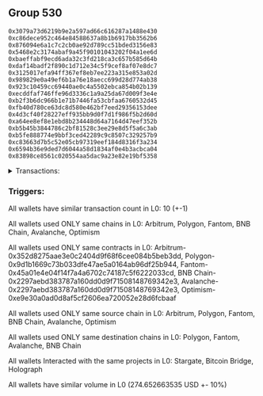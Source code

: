 ## Group 530

```0x02908e7862fd5694d85bf428b5cb593be52af602
0x3079a73d6219b9e2a597ad66c616287a1488e430
0xc86dece952c464e84588637a8b1b6917bb3562b6
0x876094e6a1c7c2cb0ae92d789cc51bded3156e83
0x5468e2c3174abaf9a45f90101043202f04a1ee6d
0xbaeffabf9ecd6ada32c3fd218ca3c657b585d64b
0xdaf14badf2f890c1d712e34c5f9cef8af07e8dc7
0x3125017efa94ff367ef8eb7ee223a315e853a02d
0x989829e0a49ef6b1a76e18aecc699d28d774ab38
0x923c10459cc69440ae0c4a5502ebca854b02b139
0xecddfaf746ffe96d3336c1a9a25da67d009f3e4e
0xb2f3b6dc966b1e71b7446fa53cbfaa6760532d45
0xfb40d780ce63dc8d580e462bf7eed29356153dee
0x4d3cf40f28227eff935bb9d0f7d1f986f5b2d60d
0xa64ee8ef8e1ebd8b234448d64a7164d47eef352b
0xb5b45b3844786c2bf81528c3ee29e8d5f5a6c3ab
0xb5fe888774e9bbf3ced42289c9c8507c329257b9
0xc83663d7b5c52e05cb97319eef184d8316f3a234
0x6594b36e9ded7d6044a58d1834af0e4b3acbca04
0x83898ce8561c020554aa5dac9a23e82e19bf5358
```
<details>
<summary>Transactions:</summary>

Hashes: 

Wallet: 0x02908e7862fd5694d85bf428b5cb593be52af602

       Hash: 0x021e83995bc51b4219bf9441bb2aadcc457dcde4e348ab2a135179ec71c8ae6c
         - source chain: Arbitrum
         - destination chain: Polygon
         - project: Stargate
         - contract: 0x352d8275aae3e0c2404d9f68f6cee084b5beb3dd
         - value USD: 41.200074052
       Hash: 0x14a1f5017a9a50cde972daac39e8c36ca8c6ccd68ce6cf56bfee7c1d89187113
         - source chain: Polygon
         - destination chain: Fantom
         - project: Stargate
         - contract: 0x9d1b1669c73b033dfe47ae5a0164ab96df25b944
         - value USD: 36.497288419
       Hash: 0x3003c1ec9e8b1b4e2c118a6708faf63a80558dc791f81dcb1f0ea78e8db23f4f
         - source chain: Fantom
         - destination chain: Polygon
         - project: Stargate
         - contract: 0x45a01e4e04f14f7a4a6702c74187c5f6222033cd
         - value USD: 36.447560637
       Hash: 0xceb0d6ece38641e78e8dd7a2c271bcae28da5bd4b59c5524224f7e94417b700d
         - source chain: Polygon
         - destination chain: Fantom
         - project: Stargate
         - contract: 0x9d1b1669c73b033dfe47ae5a0164ab96df25b944
         - value USD: 39.292004165
       Hash: 0xaee8e982df24df813ef918609f4d890fa86dc7ab17c741b6a56384c526164c19
         - source chain: Fantom
         - destination chain: Polygon
         - project: Stargate
         - contract: 0x45a01e4e04f14f7a4a6702c74187c5f6222033cd
         - value USD: 39.252174316
       Hash: 0x45054641e0780182ed29cb7a41406364697953bec75e3989dd806b565c95e43f
         - source chain: Polygon
         - destination chain: Fantom
         - project: Stargate
         - contract: 0x9d1b1669c73b033dfe47ae5a0164ab96df25b944
         - value USD: 41.040378467
       Hash: 0x2fd32d44e2d9246caed14bde2745e79b23f79e38534369c547c6a1a2050371e6
         - source chain: Fantom
         - destination chain: Polygon
         - project: Stargate
         - contract: 0x45a01e4e04f14f7a4a6702c74187c5f6222033cd
         - value USD: 40.923183479
       Hash: 0x3b7cb79444d968addc55788cf445e9dbff3550f9d8531ac3ff20ecff3e6bd7b1
         - source chain: BNB Chain
         - destination chain: Avalanche
         - project: Bitcoin Bridge
         - contract: 0x2297aebd383787a160dd0d9f71508148769342e3
       Hash: 0xd5931873ca92829232fbba084fe2b633fcc0f8965fa919744d12a6390a1b422f
         - source chain: Avalanche
         - destination chain: BNB Chain
         - project: Bitcoin Bridge
         - contract: 0x2297aebd383787a160dd0d9f71508148769342e3
       Hash: 0xb893dbc938b8912400020a4f9941e2f16ac0a2ee6a943aa300e21e1d95d2c331
         - source chain: Optimism
         - destination chain: Polygon
         - project: Holograph
         - contract: 0xe9e30a0ad0d8af5cf2606ea720052e28d6fcbaaf
Wallet: 0x3079a73d6219b9e2a597ad66c616287a1488e430

       Hash:0xded7b2f68546b3ad97a47013d662f45421589de52ef9a234f05661fccf96a151
         - source chain: Arbitrum
         - destination chain: Polygon
         - project: Stargate
         - contract: 0x352d8275aae3e0c2404d9f68f6cee084b5beb3dd
         - value USD: 41.007859261
       Hash:0xd2bb9b0f470a902d19fc0a82bb397ea66e7c6dc3c3976ce06e0139dc5c5935a4
         - source chain: Polygon
         - destination chain: Fantom
         - project: Stargate
         - contract: 0x9d1b1669c73b033dfe47ae5a0164ab96df25b944
         - value USD: 38.501085011
       Hash:0x4ad1ee4badc0780290ceb45c04d5202d5eeadd18a19b1213cc2e36521b80e94a
         - source chain: Fantom
         - destination chain: Polygon
         - project: Stargate
         - contract: 0x45a01e4e04f14f7a4a6702c74187c5f6222033cd
         - value USD: 38.448544827
       Hash:0x8823fa290bf7de2f652852ebb0ef1d0cc118477b4e8fae086eb05c90be62be07
         - source chain: Polygon
         - destination chain: Fantom
         - project: Stargate
         - contract: 0x9d1b1669c73b033dfe47ae5a0164ab96df25b944
         - value USD: 37.381198916
       Hash:0xe20140a8d87f627bd8f86050cdd8e217a15e6aadd6411f5247fad1a23c48ce31
         - source chain: Fantom
         - destination chain: Polygon
         - project: Stargate
         - contract: 0x45a01e4e04f14f7a4a6702c74187c5f6222033cd
         - value USD: 37.343276017
       Hash:0x9d9f0de8d944375371e1036505b8ca6aeaba91ec5220dfdc51a105bd341472bc
         - source chain: Polygon
         - destination chain: Fantom
         - project: Stargate
         - contract: 0x9d1b1669c73b033dfe47ae5a0164ab96df25b944
         - value USD: 40.847319256
       Hash:0x6bba2aacf695c10cbd18ed742fa2471e7def380bc540cc749e5a6d4e7eddafaf
         - source chain: Fantom
         - destination chain: Polygon
         - project: Stargate
         - contract: 0x45a01e4e04f14f7a4a6702c74187c5f6222033cd
         - value USD: 40.730660978
       Hash:0x00d70e86a75a4ec3e817de2498df54c877c778acf3d5706031c37530445db799
         - source chain: BNB Chain
         - destination chain: Avalanche
         - project: Bitcoin Bridge
         - contract: 0x2297aebd383787a160dd0d9f71508148769342e3
       Hash:0x4e22237c5d764cd99c7ec6ef3226368ea5a3ddb59c57921aa361eb3dbce6d5d9
         - source chain: Avalanche
         - destination chain: BNB Chain
         - project: Bitcoin Bridge
         - contract: 0x2297aebd383787a160dd0d9f71508148769342e3
       Hash:0xbfcb2a0631ed68d901085ff843d8e1376aa43be4725549ef91cdc7460291fc1c
         - source chain: Optimism
         - destination chain: Polygon
         - project: Holograph
         - contract: 0xe9e30a0ad0d8af5cf2606ea720052e28d6fcbaaf
Wallet: 0xc86dece952c464e84588637a8b1b6917bb3562b6

       Hash:0x72a12730b386a0a76fb682c9a78e690acbd751ccc533c5e8c0fcfb6ccdcfe19d
         - source chain: Arbitrum
         - destination chain: Polygon
         - project: Stargate
         - contract: 0x352d8275aae3e0c2404d9f68f6cee084b5beb3dd
         - value USD: 41.189143604
       Hash:0x15f61a97ebc678e4764c163a9c478fc8603136794fe6a13c931634330b03763c
         - source chain: Polygon
         - destination chain: Fantom
         - project: Stargate
         - contract: 0x9d1b1669c73b033dfe47ae5a0164ab96df25b944
         - value USD: 39.502983307
       Hash:0xfcf60c699a62c5d5013fe9737f610544cfd6d7dcb27c64bcaae3e433fbc4bb09
         - source chain: Fantom
         - destination chain: Polygon
         - project: Stargate
         - contract: 0x45a01e4e04f14f7a4a6702c74187c5f6222033cd
         - value USD: 39.449136472
       Hash:0x016f5399bda2cd61c69c3daf5adcc6fa63ce8270d5bb1050e45f61c464e6268d
         - source chain: Polygon
         - destination chain: Fantom
         - project: Stargate
         - contract: 0x9d1b1669c73b033dfe47ae5a0164ab96df25b944
         - value USD: 39.391993995
       Hash:0x5f7b953a6e44723b004b527fadb37620c221f8e006fa913b1b3f47108037b07c
         - source chain: Fantom
         - destination chain: Polygon
         - project: Stargate
         - contract: 0x45a01e4e04f14f7a4a6702c74187c5f6222033cd
         - value USD: 39.352006067
       Hash:0xf76e24ddf0ee2216711bda66506190878d75d105005fa0ed1505d9b9d72e8233
         - source chain: Polygon
         - destination chain: Fantom
         - project: Stargate
         - contract: 0x9d1b1669c73b033dfe47ae5a0164ab96df25b944
         - value USD: 41.023317965
       Hash:0x251fb4312ee96df9859e88a1a23e6f4e3e944f3a3d548f1feb2edc05ef8564e7
         - source chain: Fantom
         - destination chain: Polygon
         - project: Stargate
         - contract: 0x45a01e4e04f14f7a4a6702c74187c5f6222033cd
         - value USD: 40.906190641
       Hash:0x084f400f668e817f888dab4be7bf27764c099d4b2f18082dd7c9fa48dc94e0bb
         - source chain: BNB Chain
         - destination chain: Avalanche
         - project: Bitcoin Bridge
         - contract: 0x2297aebd383787a160dd0d9f71508148769342e3
       Hash:0xc94e4411c667e31d97d5dd92c97e2ac7992231e5536168bbf0eb81b523415485
         - source chain: Avalanche
         - destination chain: BNB Chain
         - project: Bitcoin Bridge
         - contract: 0x2297aebd383787a160dd0d9f71508148769342e3
       Hash:0x375a41a2bcebdf5365051145af4b6feb186d32785998dda2cb4ac0a30d03ced8
         - source chain: Optimism
         - destination chain: Polygon
         - project: Holograph
         - contract: 0xe9e30a0ad0d8af5cf2606ea720052e28d6fcbaaf
Wallet: 0x876094e6a1c7c2cb0ae92d789cc51bded3156e83

       Hash:0xff5dcf24d3e913cb1d9c1001864f3a4767bbdcb772dd2230937480f070cad283
         - source chain: Arbitrum
         - destination chain: Polygon
         - project: Stargate
         - contract: 0x352d8275aae3e0c2404d9f68f6cee084b5beb3dd
         - value USD: 40.935831366
       Hash:0x5cbe5d3894e0a7414511629f6d1c9313414aeee15caf069548d7ae6ad5808df7
         - source chain: Polygon
         - destination chain: Fantom
         - project: Stargate
         - contract: 0x9d1b1669c73b033dfe47ae5a0164ab96df25b944
         - value USD: 38.503085007
       Hash:0xcbde602c7adcfa5a79fcf70007577236dc2fca3611fdac545432ff558d5ffc4e
         - source chain: Fantom
         - destination chain: Polygon
         - project: Stargate
         - contract: 0x45a01e4e04f14f7a4a6702c74187c5f6222033cd
         - value USD: 38.450584844
       Hash:0x6be1c1e814c5de5fe29fcee30cc465441450272ff70e98ed6df2d5ad5878f40a
         - source chain: Polygon
         - destination chain: Fantom
         - project: Stargate
         - contract: 0x9d1b1669c73b033dfe47ae5a0164ab96df25b944
         - value USD: 38.381097215
       Hash:0x2372f46760ee8e77ae3ca907c97bf79e624c17ca354874d5341148329990d6c1
         - source chain: Fantom
         - destination chain: Polygon
         - project: Stargate
         - contract: 0x45a01e4e04f14f7a4a6702c74187c5f6222033cd
         - value USD: 38.342154808
       Hash:0x678e3411ab4b8bb5f0c509d33344e669c2d4440c557dda2851f0677595255d32
         - source chain: Polygon
         - destination chain: Fantom
         - project: Stargate
         - contract: 0x9d1b1669c73b033dfe47ae5a0164ab96df25b944
         - value USD: 40.773755596
       Hash:0x6add97d8f48f3978cbf36e6e6a20876261cf780904f017e2c1dce5632f22fcba
         - source chain: Fantom
         - destination chain: Polygon
         - project: Stargate
         - contract: 0x45a01e4e04f14f7a4a6702c74187c5f6222033cd
         - value USD: 40.657362305
       Hash:0xcacb51ae1f017894380d7a445f1185059ac8ebabe036d86b62422e3bbfb28628
         - source chain: BNB Chain
         - destination chain: Avalanche
         - project: Bitcoin Bridge
         - contract: 0x2297aebd383787a160dd0d9f71508148769342e3
       Hash:0x903dde61d37d212162bfdce603f53ba278ff5fd07464a76b67ddeda5655c7d67
         - source chain: Avalanche
         - destination chain: BNB Chain
         - project: Bitcoin Bridge
         - contract: 0x2297aebd383787a160dd0d9f71508148769342e3
       Hash:0x2821a10ea8860a108926dec52cc7cdac9df20c2e122f8d876a82b0da4729c11d
         - source chain: Optimism
         - destination chain: Polygon
         - project: Holograph
         - contract: 0xe9e30a0ad0d8af5cf2606ea720052e28d6fcbaaf
Wallet: 0x5468e2c3174abaf9a45f90101043202f04a1ee6d

       Hash:0x6260c99ccf6b4c770633a012b8d057db7d2392196b0890df7a883b25a20f885e
         - source chain: Arbitrum
         - destination chain: Polygon
         - project: Stargate
         - contract: 0x352d8275aae3e0c2404d9f68f6cee084b5beb3dd
         - value USD: 41.279053411
       Hash:0x486b057ab4bd83b5e9b6aa128b8e3cb86f60e477138b940acaefe9ddfb9e3c39
         - source chain: Polygon
         - destination chain: Fantom
         - project: Stargate
         - contract: 0x9d1b1669c73b033dfe47ae5a0164ab96df25b944
         - value USD: 35.494390625
       Hash:0xe07b42014e577dd861f127ca2e30ab2f0830413f5813a9aa4c9187fbbce2b9f8
         - source chain: Fantom
         - destination chain: Polygon
         - project: Stargate
         - contract: 0x45a01e4e04f14f7a4a6702c74187c5f6222033cd
         - value USD: 35.446034527
       Hash:0xc746083b537ff5a9ee3da677829b7f6dd43eb0b5acf35df63b88d467209b7cc5
         - source chain: Polygon
         - destination chain: Fantom
         - project: Stargate
         - contract: 0x9d1b1669c73b033dfe47ae5a0164ab96df25b944
         - value USD: 39.492984324
       Hash:0x84eff19c506759978f8825eef8794f861114b0353614583c65ebe35df858c76a
         - source chain: Fantom
         - destination chain: Polygon
         - project: Stargate
         - contract: 0x45a01e4e04f14f7a4a6702c74187c5f6222033cd
         - value USD: 39.45294537
       Hash:0xfe26380e61b7d40a1f9543712e71a425c8c5a3a4ca922be871b37bcb06597ad7
         - source chain: Polygon
         - destination chain: Fantom
         - project: Stargate
         - contract: 0x9d1b1669c73b033dfe47ae5a0164ab96df25b944
         - value USD: 41.120954622
       Hash:0xfcc5902aa58723588fad22c3427d500ab2f8470353b81dcea5ac964a76fa162c
         - source chain: Fantom
         - destination chain: Polygon
         - project: Stargate
         - contract: 0x45a01e4e04f14f7a4a6702c74187c5f6222033cd
         - value USD: 41.003562251
       Hash:0xefcfaa01031defec9b06e89af50bf2dedd31218f72496bfe0c45296e04ecac92
         - source chain: BNB Chain
         - destination chain: Avalanche
         - project: Bitcoin Bridge
         - contract: 0x2297aebd383787a160dd0d9f71508148769342e3
       Hash:0xff9220189b9daca2d3385d2258f8eabd31ecca49bcab084b8037976c2baa6a40
         - source chain: Avalanche
         - destination chain: BNB Chain
         - project: Bitcoin Bridge
         - contract: 0x2297aebd383787a160dd0d9f71508148769342e3
       Hash:0x488f91adbaca5a56d39d24acc1114d3955007c4b00dba19657243d5d132124e2
         - source chain: Optimism
         - destination chain: Polygon
         - project: Holograph
         - contract: 0xe9e30a0ad0d8af5cf2606ea720052e28d6fcbaaf
Wallet: 0xbaeffabf9ecd6ada32c3fd218ca3c657b585d64b

       Hash:0xa4d81968444db40397ba063f0975c7ea80fefb29d1a79c204033a2bf35a1f9ed
         - source chain: Arbitrum
         - destination chain: Polygon
         - project: Stargate
         - contract: 0x352d8275aae3e0c2404d9f68f6cee084b5beb3dd
         - value USD: 41.176428268
       Hash:0xb4cb47a041af6d42a4728cdf80164dc85926d7b0fce861373969abcf0994edfe
         - source chain: Polygon
         - destination chain: Fantom
         - project: Stargate
         - contract: 0x9d1b1669c73b033dfe47ae5a0164ab96df25b944
         - value USD: 38.502084509
       Hash:0x39caeb12d5285e8725e59eb18adf998ae3e287de5fcf5212156dbd201a68cf35
         - source chain: Fantom
         - destination chain: Polygon
         - project: Stargate
         - contract: 0x45a01e4e04f14f7a4a6702c74187c5f6222033cd
         - value USD: 38.449618362
       Hash:0xd105d1a58e7231f81df131243651ca5e24d2be31856a9a9a8b10a73ae5553138
         - source chain: Polygon
         - destination chain: Fantom
         - project: Stargate
         - contract: 0x9d1b1669c73b033dfe47ae5a0164ab96df25b944
         - value USD: 39.492984324
       Hash:0x48605f81f84bf946e8d5cd405a4d0c8b9f0fbccba66899613457717dd7f1fa59
         - source chain: Fantom
         - destination chain: Polygon
         - project: Stargate
         - contract: 0x45a01e4e04f14f7a4a6702c74187c5f6222033cd
         - value USD: 39.452938367
       Hash:0x264d47c309696f9746b9107e5dd055826fe731d36cea5aff53cbbec391864584
         - source chain: Polygon
         - destination chain: Fantom
         - project: Stargate
         - contract: 0x9d1b1669c73b033dfe47ae5a0164ab96df25b944
         - value USD: 41.01247156
       Hash:0x273ee93544556402db4767b9c90fc50299b0773e9ad3c336ecd3ee4f09a330a5
         - source chain: Fantom
         - destination chain: Polygon
         - project: Stargate
         - contract: 0x45a01e4e04f14f7a4a6702c74187c5f6222033cd
         - value USD: 40.895368018
       Hash:0xffc17bf8fca27b6eace0c5ab0c06d3052ec1114e562940869353aece85c06ba1
         - source chain: BNB Chain
         - destination chain: Avalanche
         - project: Bitcoin Bridge
         - contract: 0x2297aebd383787a160dd0d9f71508148769342e3
       Hash:0xb455ab9b31220339884d6f934ea46a0c045db8eead178363ad771abda3d5059a
         - source chain: Avalanche
         - destination chain: BNB Chain
         - project: Bitcoin Bridge
         - contract: 0x2297aebd383787a160dd0d9f71508148769342e3
       Hash:0x56ef0023d0f0d51265e2576d0ad4cda59cef3892fc2fd18354a27bd207f45baf
         - source chain: Optimism
         - destination chain: Polygon
         - project: Holograph
         - contract: 0xe9e30a0ad0d8af5cf2606ea720052e28d6fcbaaf
Wallet: 0xdaf14badf2f890c1d712e34c5f9cef8af07e8dc7

       Hash:0x63933fa043c656c4caa72cbee86b99a7d5ac87fb95edbed659e1fd8ea005d96d
         - source chain: Arbitrum
         - destination chain: Polygon
         - project: Stargate
         - contract: 0x352d8275aae3e0c2404d9f68f6cee084b5beb3dd
         - value USD: 41.126759515
       Hash:0xd7292f82bb72fceeb72807444c6b49a1120eee728fcdee5730e216fe3b69cbdf
         - source chain: Polygon
         - destination chain: Fantom
         - project: Stargate
         - contract: 0x9d1b1669c73b033dfe47ae5a0164ab96df25b944
         - value USD: 38.495086021
       Hash:0x126c667e9445b605b4081c73e855e9c8a3653a5006f9c191315e8ef5eebcca85
         - source chain: Fantom
         - destination chain: Polygon
         - project: Stargate
         - contract: 0x45a01e4e04f14f7a4a6702c74187c5f6222033cd
         - value USD: 38.442607869
       Hash:0xced2541ef3ef5d3ee9b0eb969c135d72e783076aedade1df9e1ad07b6c47e1ff
         - source chain: Polygon
         - destination chain: Fantom
         - project: Stargate
         - contract: 0x9d1b1669c73b033dfe47ae5a0164ab96df25b944
         - value USD: 38.381097215
       Hash:0xdbf2de9192d8646cd68f13c8c50dc6731f840875ad1e3832500a2b7c4e03a352
         - source chain: Fantom
         - destination chain: Polygon
         - project: Stargate
         - contract: 0x45a01e4e04f14f7a4a6702c74187c5f6222033cd
         - value USD: 38.342142802
       Hash:0x7db3c968b1e6d38881a188ed0e940a86df146646df40fc3752a783e76ca0b6ab
         - source chain: Polygon
         - destination chain: Fantom
         - project: Stargate
         - contract: 0x9d1b1669c73b033dfe47ae5a0164ab96df25b944
         - value USD: 40.964583695
       Hash:0xd978f33fb0af14c88d248a673b0df5a31c72f0aad422372a53bd7bd6b545d47d
         - source chain: Fantom
         - destination chain: Polygon
         - project: Stargate
         - contract: 0x45a01e4e04f14f7a4a6702c74187c5f6222033cd
         - value USD: 40.847582099
       Hash:0xc86170bcdeccf9f418f2fc1d4d2c6472e5c5c3d28fde8f175682003fb29320a3
         - source chain: BNB Chain
         - destination chain: Avalanche
         - project: Bitcoin Bridge
         - contract: 0x2297aebd383787a160dd0d9f71508148769342e3
       Hash:0xccd132dc0feffe2bc70496079168d923ccdf0a7b1fc458afb2b9eee762477bc6
         - source chain: Avalanche
         - destination chain: BNB Chain
         - project: Bitcoin Bridge
         - contract: 0x2297aebd383787a160dd0d9f71508148769342e3
       Hash:0x7d06f2792a1a55befd2e3b0ddf83a89d2679324e4a4790b61120652b5ea5bafe
         - source chain: Optimism
         - destination chain: Polygon
         - project: Holograph
         - contract: 0xe9e30a0ad0d8af5cf2606ea720052e28d6fcbaaf
Wallet: 0x3125017efa94ff367ef8eb7ee223a315e853a02d

       Hash:0xa4283a8cbb989ec4059a1b3efce1831f1b94e53be8919c7e8ff624843163cf23
         - source chain: Arbitrum
         - destination chain: Polygon
         - project: Stargate
         - contract: 0x352d8275aae3e0c2404d9f68f6cee084b5beb3dd
         - value USD: 41.181233662
       Hash:0xedccdb779b7d8b31f4ce319da3b10725265fe6d4042a967cfe448cf6f191c23c
         - source chain: Polygon
         - destination chain: Fantom
         - project: Stargate
         - contract: 0x9d1b1669c73b033dfe47ae5a0164ab96df25b944
         - value USD: 39.502983307
       Hash:0x84bfa50bd3de0e996c2bc6caa027497a2f18910c9bebed8916f8c241dc1159fa
         - source chain: Fantom
         - destination chain: Polygon
         - project: Stargate
         - contract: 0x45a01e4e04f14f7a4a6702c74187c5f6222033cd
         - value USD: 39.449147478
       Hash:0x939516498e7377dfa6e70eaddedc36342f319e3b987d45fb36c387d0725e2014
         - source chain: Polygon
         - destination chain: Fantom
         - project: Stargate
         - contract: 0x9d1b1669c73b033dfe47ae5a0164ab96df25b944
         - value USD: 38.381097215
       Hash:0x10c9398a8e3f68116c77514b26deaddb7cee8b66abe85f2c59a7c434917313ba
         - source chain: Fantom
         - destination chain: Polygon
         - project: Stargate
         - contract: 0x45a01e4e04f14f7a4a6702c74187c5f6222033cd
         - value USD: 38.342148805
       Hash:0x8040aa6bf8e8cba73b758bcc3ae2513c15f00d51a3b0e1e7b9d25cdf38699b27
         - source chain: Polygon
         - destination chain: Fantom
         - project: Stargate
         - contract: 0x9d1b1669c73b033dfe47ae5a0164ab96df25b944
         - value USD: 41.017068851
       Hash:0xe6d53bede3e87990efa61d9cf79fe54ef7145cbc363081ec97f758d5f9540843
         - source chain: Fantom
         - destination chain: Polygon
         - project: Stargate
         - contract: 0x45a01e4e04f14f7a4a6702c74187c5f6222033cd
         - value USD: 40.899946436
       Hash:0x436a5575dbae3c97b9a5552195f92cefa27313b1d0d04d2585c7706eaf2e43be
         - source chain: BNB Chain
         - destination chain: Avalanche
         - project: Bitcoin Bridge
         - contract: 0x2297aebd383787a160dd0d9f71508148769342e3
       Hash:0x6ae697b14292b0c08c3a6ec5cbdb35d295e2db974d34331490e124714925de9f
         - source chain: Avalanche
         - destination chain: BNB Chain
         - project: Bitcoin Bridge
         - contract: 0x2297aebd383787a160dd0d9f71508148769342e3
       Hash:0x2942a55e4e4e7cf118b014745709b4a0eb56d67bbb3370c4f2ea1bde82f78f43
         - source chain: Optimism
         - destination chain: Polygon
         - project: Holograph
         - contract: 0xe9e30a0ad0d8af5cf2606ea720052e28d6fcbaaf
Wallet: 0x989829e0a49ef6b1a76e18aecc699d28d774ab38

       Hash:0xd9ef7c818c51eaeca85c30a349ed28b426f20bab2d7ed8b2bcca14704f1d5e98
         - source chain: Arbitrum
         - destination chain: Polygon
         - project: Stargate
         - contract: 0x352d8275aae3e0c2404d9f68f6cee084b5beb3dd
         - value USD: 41.043789167
       Hash:0x8f2508e9b59028c69b76cbbfaf406edaa6e3a9f709efd7a49c30deb701979dc1
         - source chain: Polygon
         - destination chain: Fantom
         - project: Stargate
         - contract: 0x9d1b1669c73b033dfe47ae5a0164ab96df25b944
         - value USD: 32.499695219
       Hash:0xc1f9aba4151cdc37ea7c09ca3ba64f4e998f385e2003afad01f7731f7908640c
         - source chain: Fantom
         - destination chain: Polygon
         - project: Stargate
         - contract: 0x45a01e4e04f14f7a4a6702c74187c5f6222033cd
         - value USD: 32.455400144
       Hash:0xacab4824ea1ac845f130c29dc09c945bf78b24730d6e8d83490d6b5ae218d11e
         - source chain: Polygon
         - destination chain: Fantom
         - project: Stargate
         - contract: 0x9d1b1669c73b033dfe47ae5a0164ab96df25b944
         - value USD: 38.291106368
       Hash:0x58017dd38d3d6bc80b84e7289b11c6d9abe9057696bdc0e4662555f3c291e5da
         - source chain: Fantom
         - destination chain: Polygon
         - project: Stargate
         - contract: 0x45a01e4e04f14f7a4a6702c74187c5f6222033cd
         - value USD: 38.252272015
       Hash:0xaf2a43abfc04b72b46d7deb1ed84ea1173e306ea41d1a88d2a629669e1803a88
         - source chain: Polygon
         - destination chain: Fantom
         - project: Stargate
         - contract: 0x9d1b1669c73b033dfe47ae5a0164ab96df25b944
         - value USD: 40.893612326
       Hash:0x7747ff9fa5b7a0facdce57976450c34448d35435e3abf6556f9163215b2b98d2
         - source chain: Fantom
         - destination chain: Polygon
         - project: Stargate
         - contract: 0x45a01e4e04f14f7a4a6702c74187c5f6222033cd
         - value USD: 40.776863098
       Hash:0xb9c273329d1448831705937c8e847ce8beced7b201b9df26e824649da5067eb1
         - source chain: BNB Chain
         - destination chain: Avalanche
         - project: Bitcoin Bridge
         - contract: 0x2297aebd383787a160dd0d9f71508148769342e3
       Hash:0x9d99dbb22e76518e5675ff5ce2e8b9f2e87871cb62a961dbb8860201c6007b8a
         - source chain: Avalanche
         - destination chain: BNB Chain
         - project: Bitcoin Bridge
         - contract: 0x2297aebd383787a160dd0d9f71508148769342e3
       Hash:0xc3f0fee1b27baf81b2b773d1c77f8e7f091f1ee3dcdb15a469047fe1f9a2564e
         - source chain: Optimism
         - destination chain: Polygon
         - project: Holograph
         - contract: 0xe9e30a0ad0d8af5cf2606ea720052e28d6fcbaaf
Wallet: 0x923c10459cc69440ae0c4a5502ebca854b02b139

       Hash:0x8c217d2873f9313bb237c223caa8aad2a0d94be4c0ec5f57a9b4d4254413b0c1
         - source chain: Arbitrum
         - destination chain: Polygon
         - project: Stargate
         - contract: 0x352d8275aae3e0c2404d9f68f6cee084b5beb3dd
         - value USD: 41.046156347
       Hash:0xb447b1d7f9cf12f8a118606251b8f72f59baa504ee694a0cb48820fad173ece1
         - source chain: Polygon
         - destination chain: Fantom
         - project: Stargate
         - contract: 0x9d1b1669c73b033dfe47ae5a0164ab96df25b944
         - value USD: 32.499695219
       Hash:0x812356757b225e716555fd55fc87995d031499393f3d3d0fcf23c8d6894fbf7e
         - source chain: Fantom
         - destination chain: Polygon
         - project: Stargate
         - contract: 0x45a01e4e04f14f7a4a6702c74187c5f6222033cd
         - value USD: 32.455385137
       Hash:0x934791b47786fb4a51a8dead9d8108ce4ef344260e4478b02bf738de7fa20e95
         - source chain: Polygon
         - destination chain: Fantom
         - project: Stargate
         - contract: 0x9d1b1669c73b033dfe47ae5a0164ab96df25b944
         - value USD: 39.492984324
       Hash:0x8513469ceec33d62610b78938095e9f605fbfe267e1f2fd338d0afd87f6589d3
         - source chain: Fantom
         - destination chain: Polygon
         - project: Stargate
         - contract: 0x45a01e4e04f14f7a4a6702c74187c5f6222033cd
         - value USD: 39.45292536
       Hash:0xc531f00bc44f13e79b35b231da42bacaa4e6f22f47a6f3c623c3c2cd56c59d59
         - source chain: Polygon
         - destination chain: Fantom
         - project: Stargate
         - contract: 0x9d1b1669c73b033dfe47ae5a0164ab96df25b944
         - value USD: 40.894017528
       Hash:0xf4439f7c7ad25cd1169a8719d50b09287018c66b5c423cd9695a19b1e0bd1b58
         - source chain: Fantom
         - destination chain: Polygon
         - project: Stargate
         - contract: 0x45a01e4e04f14f7a4a6702c74187c5f6222033cd
         - value USD: 40.777232051
       Hash:0x92dd4af72ac03baf3a8c4e3cd2d56e066d65c8ef33e89fc38849f6d76dad9bb0
         - source chain: BNB Chain
         - destination chain: Avalanche
         - project: Bitcoin Bridge
         - contract: 0x2297aebd383787a160dd0d9f71508148769342e3
       Hash:0x2ead18ad0905608c8556672c54c7564f8cbac79faf6cbf70c7701e1a347f32e1
         - source chain: Avalanche
         - destination chain: BNB Chain
         - project: Bitcoin Bridge
         - contract: 0x2297aebd383787a160dd0d9f71508148769342e3
       Hash:0x072632c60d9039b3cf62e12ded8f5be1144b145daa21451db32138087f6474ce
         - source chain: Optimism
         - destination chain: Polygon
         - project: Holograph
         - contract: 0xe9e30a0ad0d8af5cf2606ea720052e28d6fcbaaf
Wallet: 0xecddfaf746ffe96d3336c1a9a25da67d009f3e4e

       Hash:0xed694b8d40984760deb3e8599c04ddd95676226eb965efdc47f1294fbe78e3a1
         - source chain: Arbitrum
         - destination chain: Polygon
         - project: Stargate
         - contract: 0x352d8275aae3e0c2404d9f68f6cee084b5beb3dd
         - value USD: 41.199364698
       Hash:0xe959b6ec54454da24a4bc8f2a55576e1aff178c128cadf9d1b26e9bf035581a0
         - source chain: Polygon
         - destination chain: Fantom
         - project: Stargate
         - contract: 0x9d1b1669c73b033dfe47ae5a0164ab96df25b944
         - value USD: 41.17464638
       Hash:0xe7ad78503a19c733b9e145461edc3e65ba442e72e05a8a2eb5f4ba21ec73458e
         - source chain: Fantom
         - destination chain: Polygon
         - project: Stargate
         - contract: 0x45a01e4e04f14f7a4a6702c74187c5f6222033cd
         - value USD: 41.138539386
       Hash:0xa5ae90d5fe435845603334d47c1557ad0614421070dfb4f0d6389f75fca496cd
         - source chain: Polygon
         - destination chain: Fantom
         - project: Stargate
         - contract: 0x9d1b1669c73b033dfe47ae5a0164ab96df25b944
         - value USD: 41.113857085
       Hash:0x9961e8edddba29c6f1e0f76f080c87f33a7b2f2a62ff690fcc9c8ca034ba68d8
         - source chain: Fantom
         - destination chain: Polygon
         - project: Stargate
         - contract: 0x45a01e4e04f14f7a4a6702c74187c5f6222033cd
         - value USD: 41.050077301
       Hash:0x5090795cc0f41a65cba74515752eaf01713b255362e62fa3f2f256a550601e63
         - source chain: Polygon
         - destination chain: Fantom
         - project: Stargate
         - contract: 0x9d1b1669c73b033dfe47ae5a0164ab96df25b944
         - value USD: 41.025449027
       Hash:0x605952ca8fef388c906104b43cba6862a3f2fcb7723bf774566fad8756af2c0d
         - source chain: Fantom
         - destination chain: Polygon
         - project: Stargate
         - contract: 0x45a01e4e04f14f7a4a6702c74187c5f6222033cd
         - value USD: 40.904658836
       Hash:0x479364cc2206216345fc6f9f9e84ab6cce162ed7a74f2e66b9ce449356ab9e63
         - source chain: BNB Chain
         - destination chain: Avalanche
         - project: Bitcoin Bridge
         - contract: 0x2297aebd383787a160dd0d9f71508148769342e3
       Hash:0xf560a309a4629d90dea401071dac0fc3826ced34c6c4e14315db927337afc6a2
         - source chain: Avalanche
         - destination chain: BNB Chain
         - project: Bitcoin Bridge
         - contract: 0x2297aebd383787a160dd0d9f71508148769342e3
       Hash:0x34556bcaa95e2976852ad342a2de2cd5bbfab5d722fd93787a315dd57883db22
         - source chain: Optimism
         - destination chain: Polygon
         - project: Holograph
         - contract: 0xe9e30a0ad0d8af5cf2606ea720052e28d6fcbaaf
Wallet: 0xb2f3b6dc966b1e71b7446fa53cbfaa6760532d45

       Hash:0xb2d890d86970e1da72760bcfa45cbd20e760f51e817362abfb759ec16896239e
         - source chain: Arbitrum
         - destination chain: Polygon
         - project: Stargate
         - contract: 0x352d8275aae3e0c2404d9f68f6cee084b5beb3dd
         - value USD: 41.100054207
       Hash:0x7ccbbea77a0353e47895d37ec3c1e4f79b8d7b31a401aead8a09985afd0588df
         - source chain: Polygon
         - destination chain: Fantom
         - project: Stargate
         - contract: 0x9d1b1669c73b033dfe47ae5a0164ab96df25b944
         - value USD: 41.075395918
       Hash:0x3bc4fb349fc2d8a711851555dc7ca29492f1ad7356b21429dee0b3669e8ba5a5
         - source chain: Fantom
         - destination chain: Polygon
         - project: Stargate
         - contract: 0x45a01e4e04f14f7a4a6702c74187c5f6222033cd
         - value USD: 41.039351956
       Hash:0xadf2eedd60c62273c2dfc1880ca46785430972975452c40dd50170426dbd3d58
         - source chain: Polygon
         - destination chain: Fantom
         - project: Stargate
         - contract: 0x9d1b1669c73b033dfe47ae5a0164ab96df25b944
         - value USD: 41.014729685
       Hash:0x69bc89ec2c84cd76b1dbe069356d0e55b7648345bd13ddd140a125ffd086ee2b
         - source chain: Fantom
         - destination chain: Polygon
         - project: Stargate
         - contract: 0x45a01e4e04f14f7a4a6702c74187c5f6222033cd
         - value USD: 40.95110998
       Hash:0x76c4d5e13871353d549e11ee4738dbad48f846452b5a0c8249c529450539f7f9
         - source chain: Polygon
         - destination chain: Fantom
         - project: Stargate
         - contract: 0x9d1b1669c73b033dfe47ae5a0164ab96df25b944
         - value USD: 40.926539736
       Hash:0xdd29644b56a9ae9955ebf5d0f77309e7ea3f5a81fb675bd8f58bf742d896cb85
         - source chain: Fantom
         - destination chain: Polygon
         - project: Stargate
         - contract: 0x45a01e4e04f14f7a4a6702c74187c5f6222033cd
         - value USD: 40.806054384
       Hash:0x4d1632131caf6d625d58ed2b1b046f8ebbd068e7b96174176447b6568e42489a
         - source chain: BNB Chain
         - destination chain: Avalanche
         - project: Bitcoin Bridge
         - contract: 0x2297aebd383787a160dd0d9f71508148769342e3
       Hash:0x218b21679b5d7725abc2b14d286ce7eae76c87e79d299b54c43cacc049031e2b
         - source chain: Avalanche
         - destination chain: BNB Chain
         - project: Bitcoin Bridge
         - contract: 0x2297aebd383787a160dd0d9f71508148769342e3
       Hash:0x1d4ff837e0557fc841b41c3d36badec9faf97ae75d24b81ce7d36d3a313d3a75
         - source chain: Optimism
         - destination chain: Polygon
         - project: Holograph
         - contract: 0xe9e30a0ad0d8af5cf2606ea720052e28d6fcbaaf
Wallet: 0xfb40d780ce63dc8d580e462bf7eed29356153dee

       Hash:0xe1b807a510980356d67d943b821e637f90853a92f7b50f6857485a7fec651b79
         - source chain: Arbitrum
         - destination chain: Polygon
         - project: Stargate
         - contract: 0x352d8275aae3e0c2404d9f68f6cee084b5beb3dd
         - value USD: 40.897510269
       Hash:0xbf56f0deab7b9add433127b1547885c24f8329fb04c90bf57b40990daec36197
         - source chain: Polygon
         - destination chain: Fantom
         - project: Stargate
         - contract: 0x9d1b1669c73b033dfe47ae5a0164ab96df25b944
         - value USD: 40.872973041
       Hash:0x4ee9de44b915439208f30be33ea1283017bca4985d1a4b503728d49c3c4c46cf
         - source chain: Fantom
         - destination chain: Polygon
         - project: Stargate
         - contract: 0x45a01e4e04f14f7a4a6702c74187c5f6222033cd
         - value USD: 40.837120174
       Hash:0x3641c5c100768b7c63209fcba634d35bf0922d8efac876d37db18ff8b9b7a909
         - source chain: Polygon
         - destination chain: Fantom
         - project: Stargate
         - contract: 0x9d1b1669c73b033dfe47ae5a0164ab96df25b944
         - value USD: 40.812618963
       Hash:0x8cb3d5602f205fcc48536dff00004dc959cecf223bccd5cb5cbc1b92c4fcf34d
         - source chain: Fantom
         - destination chain: Polygon
         - project: Stargate
         - contract: 0x45a01e4e04f14f7a4a6702c74187c5f6222033cd
         - value USD: 40.749326422
       Hash:0xd08944b64bc40c6391b757625a4f94f649be149f26b3d60ec701a5171caf8693
         - source chain: Polygon
         - destination chain: Fantom
         - project: Stargate
         - contract: 0x9d1b1669c73b033dfe47ae5a0164ab96df25b944
         - value USD: 40.724878238
       Hash:0x1419d83127c1b3bad20c404a820f2dc6b7c7f495b44e60a2a7586609ebefcacf
         - source chain: Fantom
         - destination chain: Polygon
         - project: Stargate
         - contract: 0x45a01e4e04f14f7a4a6702c74187c5f6222033cd
         - value USD: 40.604992969
       Hash:0xdb14bb7f0ad42ffec8b88ae092b30e652a8aa69fbd0763ca7704a1b5fe168e38
         - source chain: BNB Chain
         - destination chain: Avalanche
         - project: Bitcoin Bridge
         - contract: 0x2297aebd383787a160dd0d9f71508148769342e3
       Hash:0xf858104e6830e7be3ebfdc89d02aaa3a9bc5e5c05785a15c682b41352b760e39
         - source chain: Avalanche
         - destination chain: BNB Chain
         - project: Bitcoin Bridge
         - contract: 0x2297aebd383787a160dd0d9f71508148769342e3
       Hash:0x52ce7659302bff2d43d0adad9f4f7b1ce5ea6a6af79e90d2af57560603b5335f
         - source chain: Optimism
         - destination chain: Polygon
         - project: Holograph
         - contract: 0xe9e30a0ad0d8af5cf2606ea720052e28d6fcbaaf
Wallet: 0x4d3cf40f28227eff935bb9d0f7d1f986f5b2d60d

       Hash:0xcd383898f966090fdea80492b30760625f35816a8ad7593154af08cbc15a6fd8
         - source chain: Arbitrum
         - destination chain: Polygon
         - project: Stargate
         - contract: 0x352d8275aae3e0c2404d9f68f6cee084b5beb3dd
         - value USD: 40.9182416
       Hash:0xf0ba10a80e1fedb3a61f84f4c759923e7e9ebd419d925b336ddd36d43f808ee9
         - source chain: Polygon
         - destination chain: Fantom
         - project: Stargate
         - contract: 0x9d1b1669c73b033dfe47ae5a0164ab96df25b944
         - value USD: 40.893692366
       Hash:0x66c12bbba800167f702e52fa5e93c017a9bed94af2bb98f1540a439db5866107
         - source chain: Fantom
         - destination chain: Polygon
         - project: Stargate
         - contract: 0x45a01e4e04f14f7a4a6702c74187c5f6222033cd
         - value USD: 40.857766463
       Hash:0x369c6a6e3646e06e68095595e3c04eb2093daa20220076587035ea7ed0ad4694
         - source chain: Polygon
         - destination chain: Fantom
         - project: Stargate
         - contract: 0x9d1b1669c73b033dfe47ae5a0164ab96df25b944
         - value USD: 40.833253246
       Hash:0x67831e01c64d368f9275225ea014598128d9e58eec19189481f00056920e4c67
         - source chain: Fantom
         - destination chain: Polygon
         - project: Stargate
         - contract: 0x45a01e4e04f14f7a4a6702c74187c5f6222033cd
         - value USD: 40.769894672
       Hash:0x8d2d81391c3bc49b135e718be3e079e0c6b085a6511a526babf653ff988a3339
         - source chain: Polygon
         - destination chain: Fantom
         - project: Stargate
         - contract: 0x9d1b1669c73b033dfe47ae5a0164ab96df25b944
         - value USD: 40.745434482
       Hash:0xacbfbfb26420312f5087cf699c5cbb530e23daf3bdf919ee12b8da081a8b0e16
         - source chain: Fantom
         - destination chain: Polygon
         - project: Stargate
         - contract: 0x45a01e4e04f14f7a4a6702c74187c5f6222033cd
         - value USD: 40.625454365
       Hash:0xb9edd7c7e55192898abeea99488f73872e91667d311e851f3e4fb26c8e90d118
         - source chain: BNB Chain
         - destination chain: Avalanche
         - project: Bitcoin Bridge
         - contract: 0x2297aebd383787a160dd0d9f71508148769342e3
       Hash:0x9fbb6bdeca231ab61073b8df603ba498e9322ed2394d89e2884dbaf481db7f8e
         - source chain: Avalanche
         - destination chain: BNB Chain
         - project: Bitcoin Bridge
         - contract: 0x2297aebd383787a160dd0d9f71508148769342e3
       Hash:0x8f5b5ed347bb2a015f2ed39768de9eec471acf6d2203e1c8811b5738787b4993
         - source chain: Optimism
         - destination chain: Polygon
         - project: Holograph
         - contract: 0xe9e30a0ad0d8af5cf2606ea720052e28d6fcbaaf
Wallet: 0xa64ee8ef8e1ebd8b234448d64a7164d47eef352b

       Hash:0x68104edc0b16cf8e918e071fcfe9bae649b951a81ed64c2d81198f63046a54ca
         - source chain: Arbitrum
         - destination chain: Polygon
         - project: Stargate
         - contract: 0x352d8275aae3e0c2404d9f68f6cee084b5beb3dd
         - value USD: 40.915681324
       Hash:0xb482602190ddd55def255ec2223d46c8d851129e6a22741873ce3d22c50f6487
         - source chain: Polygon
         - destination chain: Fantom
         - project: Stargate
         - contract: 0x9d1b1669c73b033dfe47ae5a0164ab96df25b944
         - value USD: 40.891133091
       Hash:0x587bd1dc8638603280d7e9289eb5b3124704dc399aff28094134966b3edf7c6e
         - source chain: Fantom
         - destination chain: Polygon
         - project: Stargate
         - contract: 0x45a01e4e04f14f7a4a6702c74187c5f6222033cd
         - value USD: 40.855243205
       Hash:0x8d161538dd5e4fba1e61ec8f0be1e82cfb65082c1051d1b22625b544cd6dea89
         - source chain: Polygon
         - destination chain: Fantom
         - project: Stargate
         - contract: 0x9d1b1669c73b033dfe47ae5a0164ab96df25b944
         - value USD: 40.830730989
       Hash:0x4cd4d3339b5a9dd66f4769c62e1425636d54105f3cc2f65b998c4c8526889ae3
         - source chain: Fantom
         - destination chain: Polygon
         - project: Stargate
         - contract: 0x45a01e4e04f14f7a4a6702c74187c5f6222033cd
         - value USD: 40.767355406
       Hash:0x0485629db44c890d69e1632c67d9dae4943a35bc84cb4a33447fb5eea1878238
         - source chain: Polygon
         - destination chain: Fantom
         - project: Stargate
         - contract: 0x9d1b1669c73b033dfe47ae5a0164ab96df25b944
         - value USD: 40.742896217
       Hash:0x0cfe2cc638179a390e561a0cca7924ead84d2abe0661379433f2fbe1dfef8a08
         - source chain: Fantom
         - destination chain: Polygon
         - project: Stargate
         - contract: 0x45a01e4e04f14f7a4a6702c74187c5f6222033cd
         - value USD: 40.62290269
       Hash:0xff527e1c74c0e1750b73f8bad1bb28ffa498c98a0bfb8f3988f3ba2ca89e4c1b
         - source chain: BNB Chain
         - destination chain: Avalanche
         - project: Bitcoin Bridge
         - contract: 0x2297aebd383787a160dd0d9f71508148769342e3
       Hash:0x0b4a1befba660b7bb643d087c49f452faff1f475e229e7dbb5686862f6cf1653
         - source chain: Avalanche
         - destination chain: BNB Chain
         - project: Bitcoin Bridge
         - contract: 0x2297aebd383787a160dd0d9f71508148769342e3
       Hash:0xa35602aa642e4b9896ab00edd2c264cb2781a1c8ab536f3eafe4af6363526577
         - source chain: Optimism
         - destination chain: Polygon
         - project: Holograph
         - contract: 0xe9e30a0ad0d8af5cf2606ea720052e28d6fcbaaf
Wallet: 0xb5b45b3844786c2bf81528c3ee29e8d5f5a6c3ab

       Hash:0xd2fba19fe8cbe3a97443300566b8d5f9bb57514c8d991345cf5cecb29e429d49
         - source chain: Arbitrum
         - destination chain: Polygon
         - project: Stargate
         - contract: 0x352d8275aae3e0c2404d9f68f6cee084b5beb3dd
         - value USD: 40.970889838
       Hash:0xa015aee12012ea14ec1b66d0e3ac702617a480b681ba626f6e01da9532533dbb
         - source chain: Polygon
         - destination chain: Fantom
         - project: Stargate
         - contract: 0x9d1b1669c73b033dfe47ae5a0164ab96df25b944
         - value USD: 40.946307587
       Hash:0xd7d46a880234ead3e00ce461f85c0d194c151b1229df7e14407da68fb508fef7
         - source chain: Fantom
         - destination chain: Polygon
         - project: Stargate
         - contract: 0x45a01e4e04f14f7a4a6702c74187c5f6222033cd
         - value USD: 40.910384685
       Hash:0xb701bd4ce43f7df65c041a8b85065c22054a9874fce07ea3708021d3af930713
         - source chain: Polygon
         - destination chain: Fantom
         - project: Stargate
         - contract: 0x9d1b1669c73b033dfe47ae5a0164ab96df25b944
         - value USD: 40.885840453
       Hash:0xea84189b87ce345deccac74c3bc2ca8a6263c856283f37db834ffe82606e986f
         - source chain: Fantom
         - destination chain: Polygon
         - project: Stargate
         - contract: 0x45a01e4e04f14f7a4a6702c74187c5f6222033cd
         - value USD: 40.822372824
       Hash:0x6b3d2c268d77f50db75486af8ecc7eefd155e12272de66d2e293d28b2d0c7501
         - source chain: Polygon
         - destination chain: Fantom
         - project: Stargate
         - contract: 0x9d1b1669c73b033dfe47ae5a0164ab96df25b944
         - value USD: 40.797879618
       Hash:0xbfc9a31c04d8e1457f63b7ad397b7b63c6236647b11d0e4b0822841c0d943354
         - source chain: Fantom
         - destination chain: Polygon
         - project: Stargate
         - contract: 0x45a01e4e04f14f7a4a6702c74187c5f6222033cd
         - value USD: 40.677717715
       Hash:0xda13400e564448bacc90e42c4e72b31212d214f1dadab4ba45f51818e3e37ae0
         - source chain: BNB Chain
         - destination chain: Avalanche
         - project: Bitcoin Bridge
         - contract: 0x2297aebd383787a160dd0d9f71508148769342e3
       Hash:0x9dd1eec8b77dbc270bed12ed111e7e7f9e541f6317aee08b17a3050071b9aaf7
         - source chain: Avalanche
         - destination chain: BNB Chain
         - project: Bitcoin Bridge
         - contract: 0x2297aebd383787a160dd0d9f71508148769342e3
       Hash:0x2978461ce19bd89a5e3ea933f47d1918c7c5a17b52c3b2047c3e740eb69c46e5
         - source chain: Optimism
         - destination chain: Polygon
         - project: Holograph
         - contract: 0xe9e30a0ad0d8af5cf2606ea720052e28d6fcbaaf
Wallet: 0xb5fe888774e9bbf3ced42289c9c8507c329257b9

       Hash:0xf73689f911912ab4ad2c3464c86d3cb44baa81a56375bea949117b75b57011f4
         - source chain: Arbitrum
         - destination chain: Polygon
         - project: Stargate
         - contract: 0x352d8275aae3e0c2404d9f68f6cee084b5beb3dd
         - value USD: 41.122512399
       Hash:0xda07431f12bd74300b7426a9686ba48397882753e3eceb2a18a9cac68783da99
         - source chain: Polygon
         - destination chain: Fantom
         - project: Stargate
         - contract: 0x9d1b1669c73b033dfe47ae5a0164ab96df25b944
         - value USD: 41.097839103
       Hash:0x4bf37c80db07a8e67afe72f67e7cd7b4847003dd0e1ff7f68441c7c652f208bf
         - source chain: Fantom
         - destination chain: Polygon
         - project: Stargate
         - contract: 0x45a01e4e04f14f7a4a6702c74187c5f6222033cd
         - value USD: 41.061741113
       Hash:0xb11b1acae657f5886ea6c87e695c3332240c82c9f91884eda61889bb0af58df8
         - source chain: Polygon
         - destination chain: Fantom
         - project: Stargate
         - contract: 0x9d1b1669c73b033dfe47ae5a0164ab96df25b944
         - value USD: 41.037104836
       Hash:0x8edea9a674bdabd102d16e2834daccbcd540d40e298afef6ad0531b5a02a105c
         - source chain: Fantom
         - destination chain: Polygon
         - project: Stargate
         - contract: 0x45a01e4e04f14f7a4a6702c74187c5f6222033cd
         - value USD: 40.973458118
       Hash:0x7ce89089b667e2c11a06f9904236ccad6b316a025f4845b2a6fd76000f8b4a9b
         - source chain: Polygon
         - destination chain: Fantom
         - project: Stargate
         - contract: 0x9d1b1669c73b033dfe47ae5a0164ab96df25b944
         - value USD: 40.948874866
       Hash:0xa69ff5277ae1c7eb274f762c48f1e8afc8496990d9ae7295b1d5f3054be856f1
         - source chain: Fantom
         - destination chain: Polygon
         - project: Stargate
         - contract: 0x45a01e4e04f14f7a4a6702c74187c5f6222033cd
         - value USD: 40.828281555
       Hash:0x633b2dd85edda3d817cad452ad46fe7c285e99e056bca98cb749cff4771dc968
         - source chain: BNB Chain
         - destination chain: Avalanche
         - project: Bitcoin Bridge
         - contract: 0x2297aebd383787a160dd0d9f71508148769342e3
       Hash:0xc28c9c6f5839fb0acb50d214f6f8bfe00099ef125f27687db3fc254877fa15d0
         - source chain: Avalanche
         - destination chain: BNB Chain
         - project: Bitcoin Bridge
         - contract: 0x2297aebd383787a160dd0d9f71508148769342e3
       Hash:0xd8d3e8a8e3ffc244f8495a269d36d2911a4ee09f1e167c5fbe730eba951b19a2
         - source chain: Optimism
         - destination chain: Polygon
         - project: Holograph
         - contract: 0xe9e30a0ad0d8af5cf2606ea720052e28d6fcbaaf
Wallet: 0xc83663d7b5c52e05cb97319eef184d8316f3a234

       Hash:0x86dce39fe6017642aa7331da305b20915774ea0b7b28e70afaf89bc90db99a9d
         - source chain: Arbitrum
         - destination chain: Polygon
         - project: Stargate
         - contract: 0x352d8275aae3e0c2404d9f68f6cee084b5beb3dd
         - value USD: 41.033450014
       Hash:0xae9aa4ed2bb92cb510e344fcc3cc0846df1a9311cff8534d683a4432e6405321
         - source chain: Polygon
         - destination chain: Fantom
         - project: Stargate
         - contract: 0x9d1b1669c73b033dfe47ae5a0164ab96df25b944
         - value USD: 41.008830745
       Hash:0x0206806866b64311a8d6286838cf34c527fca42e4485643859f662270f43115b
         - source chain: Fantom
         - destination chain: Polygon
         - project: Stargate
         - contract: 0x45a01e4e04f14f7a4a6702c74187c5f6222033cd
         - value USD: 40.972824802
       Hash:0x329f8ec1ac59b0a44d1c7c4243b12b35482aac8dc8e1fdf235c51259b46bed85
         - source chain: Polygon
         - destination chain: Fantom
         - project: Stargate
         - contract: 0x9d1b1669c73b033dfe47ae5a0164ab96df25b944
         - value USD: 40.948241551
       Hash:0x7f62c4d137b536bfbe32896d39a07b9be462f9266a1b32dcfe5f1f8db61ca6e2
         - source chain: Fantom
         - destination chain: Polygon
         - project: Stargate
         - contract: 0x45a01e4e04f14f7a4a6702c74187c5f6222033cd
         - value USD: 40.884691881
       Hash:0xd919238128a1a59604724bdd9014e06e881c1a6b6931c0926f49f230e84688bd
         - source chain: Polygon
         - destination chain: Fantom
         - project: Stargate
         - contract: 0x9d1b1669c73b033dfe47ae5a0164ab96df25b944
         - value USD: 40.860161656
       Hash:0xd7a8be620fbfe950b772c18ab62c65d0655824ba15dccd13a128c59fd1113ba5
         - source chain: Fantom
         - destination chain: Polygon
         - project: Stargate
         - contract: 0x45a01e4e04f14f7a4a6702c74187c5f6222033cd
         - value USD: 40.739865806
       Hash:0x73721330238f788a9cd40629e701e93dc135cc1cf49dd2137dc9175146a5e038
         - source chain: BNB Chain
         - destination chain: Avalanche
         - project: Bitcoin Bridge
         - contract: 0x2297aebd383787a160dd0d9f71508148769342e3
       Hash:0x5b825f323a36b20c4739400dbd7cc5a7b45d215e029400450537ec791380ab66
         - source chain: Avalanche
         - destination chain: BNB Chain
         - project: Bitcoin Bridge
         - contract: 0x2297aebd383787a160dd0d9f71508148769342e3
       Hash:0x4fed043bd072518f333a4507483bc9adce6d5aa6d8a2ec8c1dd18c0909ae8672
         - source chain: Optimism
         - destination chain: Polygon
         - project: Holograph
         - contract: 0xe9e30a0ad0d8af5cf2606ea720052e28d6fcbaaf
Wallet: 0x6594b36e9ded7d6044a58d1834af0e4b3acbca04

       Hash:0x800f3cef62fb6db234390abdc7bd4befdae91f3c3fc616c1bd17377f63158321
         - source chain: Arbitrum
         - destination chain: Polygon
         - project: Stargate
         - contract: 0x352d8275aae3e0c2404d9f68f6cee084b5beb3dd
         - value USD: 41.114933622
       Hash:0x5c68b89e0b0fee1abea22cc931e64c317ea72164eb2b280d5fdee8a9baa92440
         - source chain: Polygon
         - destination chain: Fantom
         - project: Stargate
         - contract: 0x9d1b1669c73b033dfe47ae5a0164ab96df25b944
         - value USD: 41.090265328
       Hash:0x44505a6a8971b1d61b6fb1f55dac5640aeb02dc6a7eea1945b06ed468bf707b1
         - source chain: Fantom
         - destination chain: Polygon
         - project: Stargate
         - contract: 0x45a01e4e04f14f7a4a6702c74187c5f6222033cd
         - value USD: 41.054181346
       Hash:0xa5f9db9282ed1d2cee650ce2cc8513ca191ec733a3908299897dcc498f2bbb5b
         - source chain: Polygon
         - destination chain: Fantom
         - project: Stargate
         - contract: 0x9d1b1669c73b033dfe47ae5a0164ab96df25b944
         - value USD: 41.029550071
       Hash:0xd7856ecf2d640240448c6e3a5f2cfe851f4943bec816e87bce3cc7321c2aca8b
         - source chain: Fantom
         - destination chain: Polygon
         - project: Stargate
         - contract: 0x45a01e4e04f14f7a4a6702c74187c5f6222033cd
         - value USD: 40.965894348
       Hash:0x5fe1e080c522efa53aa0c0d404189ac0aaee16c37b92ac62db8488cfef95fad6
         - source chain: Polygon
         - destination chain: Fantom
         - project: Stargate
         - contract: 0x9d1b1669c73b033dfe47ae5a0164ab96df25b944
         - value USD: 40.9413161
       Hash:0x7e97c9700ac86532e14edb3742d3ccaa7ffeab5808ce59359c7a974d3a7310c6
         - source chain: Fantom
         - destination chain: Polygon
         - project: Stargate
         - contract: 0x45a01e4e04f14f7a4a6702c74187c5f6222033cd
         - value USD: 40.820751513
       Hash:0x5be4d96acc03b4cbeaea274158ac0069c96e6b5a4e20e51dd17a0a7a80ba3a3e
         - source chain: BNB Chain
         - destination chain: Avalanche
         - project: Bitcoin Bridge
         - contract: 0x2297aebd383787a160dd0d9f71508148769342e3
       Hash:0xc090d61eab636de347006925e71f45dd9169234aa8e7948c18442f470cfdec98
         - source chain: Avalanche
         - destination chain: BNB Chain
         - project: Bitcoin Bridge
         - contract: 0x2297aebd383787a160dd0d9f71508148769342e3
       Hash:0x50de364d7f2be238a8181e52326cff681ebc6dfe774eada3cf7cc92ea3718f70
         - source chain: Optimism
         - destination chain: Polygon
         - project: Holograph
         - contract: 0xe9e30a0ad0d8af5cf2606ea720052e28d6fcbaaf
Wallet: 0x83898ce8561c020554aa5dac9a23e82e19bf5358

       Hash:0xa60b52447255a1d64d229476d6e3acfbce1c226a29fbf65cf031f44c4b85c432
         - source chain: Arbitrum
         - destination chain: Polygon
         - project: Stargate
         - contract: 0x352d8275aae3e0c2404d9f68f6cee084b5beb3dd
         - value USD: 40.994558633
       Hash:0x0b568ec9786f3e8f0d0d2f09ae34307f2f83635128b37cfcf6b2f328e9195fb3
         - source chain: Polygon
         - destination chain: Fantom
         - project: Stargate
         - contract: 0x9d1b1669c73b033dfe47ae5a0164ab96df25b944
         - value USD: 40.969962375
       Hash:0x5058bcb466beeea2fcc07ce6e808432096f2e9265ec03fc3502cc5f7e1c00f05
         - source chain: Fantom
         - destination chain: Polygon
         - project: Stargate
         - contract: 0x45a01e4e04f14f7a4a6702c74187c5f6222033cd
         - value USD: 40.933997452
       Hash:0x6162d7e0f9df6cf24df254366b9c1cc7e774f818743f145a7308763a2b0b3cc5
         - source chain: Polygon
         - destination chain: Fantom
         - project: Stargate
         - contract: 0x9d1b1669c73b033dfe47ae5a0164ab96df25b944
         - value USD: 40.909438213
       Hash:0xefd99a52cb7422c4001c93f913da710ddb4cc5052919049ddd6978978fd74370
         - source chain: Fantom
         - destination chain: Polygon
         - project: Stargate
         - contract: 0x45a01e4e04f14f7a4a6702c74187c5f6222033cd
         - value USD: 40.845955577
       Hash:0x8e3091089b4862acc71c80dd4258826d6eb272abcc3bb6423e4407da9e8c6f9d
         - source chain: Polygon
         - destination chain: Fantom
         - project: Stargate
         - contract: 0x9d1b1669c73b033dfe47ae5a0164ab96df25b944
         - value USD: 40.821449364
       Hash:0x53b1dd43dd2468717ce62a17170dc86c6e2a6dfdbec117dedd89e7bbf8f59eff
         - source chain: Fantom
         - destination chain: Polygon
         - project: Stargate
         - contract: 0x45a01e4e04f14f7a4a6702c74187c5f6222033cd
         - value USD: 40.70125172
       Hash:0xecc3d6b260a64d77ee0fd18a9f9e65a48cd76b01c04955eb9ccef64292f7b86d
         - source chain: BNB Chain
         - destination chain: Avalanche
         - project: Bitcoin Bridge
         - contract: 0x2297aebd383787a160dd0d9f71508148769342e3
       Hash:0x8840bf9198cd9753eff35efb354cce6c1cf94547053c56ab1f8e0494580f98ea
         - source chain: Avalanche
         - destination chain: BNB Chain
         - project: Bitcoin Bridge
         - contract: 0x2297aebd383787a160dd0d9f71508148769342e3
       Hash:0x7b7a3e8252cb8e1beb2fce72b03763c23b29d9410ef87f56f3c940af5aeac6ad
         - source chain: Optimism
         - destination chain: Polygon
         - project: Holograph
         - contract: 0xe9e30a0ad0d8af5cf2606ea720052e28d6fcbaaf

</details>


### Triggers: 
All wallets have similar transaction count in L0: 10 (+-1)

All wallets used ONLY same chains in L0: Arbitrum, Polygon, Fantom, BNB Chain, Avalanche, Optimism

All wallets used ONLY same contracts in L0: Arbitrum-0x352d8275aae3e0c2404d9f68f6cee084b5beb3dd, Polygon-0x9d1b1669c73b033dfe47ae5a0164ab96df25b944, Fantom-0x45a01e4e04f14f7a4a6702c74187c5f6222033cd, BNB Chain-0x2297aebd383787a160dd0d9f71508148769342e3, Avalanche-0x2297aebd383787a160dd0d9f71508148769342e3, Optimism-0xe9e30a0ad0d8af5cf2606ea720052e28d6fcbaaf

All wallets used ONLY same source chain in L0: Arbitrum, Polygon, Fantom, BNB Chain, Avalanche, Optimism

All wallets used ONLY same destination chains in L0: Polygon, Fantom, Avalanche, BNB Chain

All wallets Interacted with the same projects in L0: Stargate, Bitcoin Bridge, Holograph

All wallets have similar volume in L0 (274.652663535 USD +- 10%)

